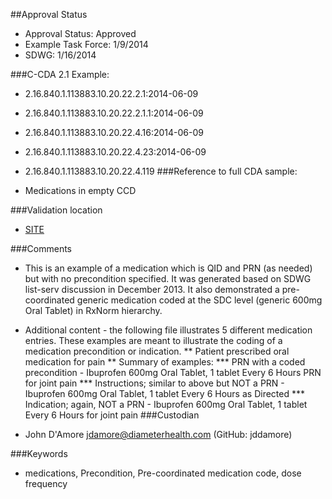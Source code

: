 ##Approval Status 

* Approval Status: Approved
* Example Task Force: 1/9/2014
* SDWG: 1/16/2014


###C-CDA 2.1 Example: 

* 2.16.840.1.113883.10.20.22.2.1:2014-06-09

* 2.16.840.1.113883.10.20.22.2.1.1:2014-06-09

* 2.16.840.1.113883.10.20.22.4.16:2014-06-09

* 2.16.840.1.113883.10.20.22.4.23:2014-06-09
* 2.16.840.1.113883.10.20.22.4.119
###Reference to full CDA sample:
* Medications in empty CCD


###Validation location

* [SITE](https://sitenv.org/c-cda-validator)


###Comments

* This is an example of a medication which is QID and PRN (as needed) but with no precondition specified. It was generated based on SDWG list-serv discussion in December 2013. It also demonstrated a pre-coordinated generic medication coded at the SDC level (generic 600mg Oral Tablet) in RxNorm hierarchy.
* Additional content - the following file illustrates 5 different medication entries. These examples are meant to illustrate the coding of a medication precondition or indication.
** Patient prescribed oral medication for pain
** Summary of examples:
*** PRN with a coded precondition - Ibuprofen 600mg Oral Tablet, 1 tablet Every 6 Hours PRN for joint pain
*** Instructions; similar to above but NOT a PRN - Ibuprofen 600mg Oral Tablet, 1 tablet Every 6 Hours as Directed
*** Indication; again, NOT a PRN - Ibuprofen 600mg Oral Tablet, 1 tablet Every 6 Hours for joint pain
###Custodian

* John D'Amore jdamore@diameterhealth.com (GitHub: jddamore)



###Keywords

* medications, Precondition, Pre-coordinated medication code, dose frequency